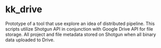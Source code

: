 # kk_drive
Prototype of a tool that use explore an idea of distributed pipeline.
This scripts utilize Shotgun API in conjunction with Google Drive API for file storage.
All project and file metadata stored on Shotgun when all binary data uploaded to Drive.
